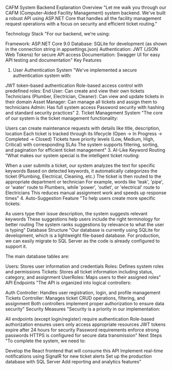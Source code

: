 CAFM System Backend Explanation
Overview
"Let me walk you through our CAFM (Computer-Aided Facility Management) system backend. We've built a robust API using ASP.NET Core that handles all the facility management request operations with a focus on security and efficient ticket routing."

Technology Stack
"For our backend, we're using:

Framework: ASP.NET Core 9.0
Database: SQLite for development (as shown in the connection string in appsettings.json)
Authentication: JWT (JSON Web Tokens) for secure API access
Documentation: Swagger UI for easy API testing and documentation"
Key Features
1. User Authentication System
"We've implemented a secure authentication system with:

JWT token-based authentication
Role-based access control with predefined roles:
End User: Can create and view their own tickets
Technicians (Plumber, Electrician, Cleaner): Can view and update tickets in their domain
Asset Manager: Can manage all tickets and assign them to technicians
Admin: Has full system access
Password security with hashing and standard security practices"
2. Ticket Management System
"The core of our system is the ticket management functionality:

Users can create maintenance requests with details like title, description, location
Each ticket is tracked through its lifecycle (Open → In Progress → Completed → Closed)
Tickets have priority levels (Low, Medium, High, Critical) with corresponding SLAs
The system supports filtering, sorting, and pagination for efficient ticket management"
3. AI-Like Keyword Routing
"What makes our system special is the intelligent ticket routing:

When a user submits a ticket, our system analyzes the text for specific keywords
Based on detected keywords, it automatically categorizes the ticket (Plumbing, Electrical, Cleaning, etc.)
The ticket is then routed to the appropriate department or technician
For example, words like 'leak', 'pipe', or 'water' route to Plumbers, while 'power', 'outlet', or 'electrical' route to Electricians
This reduces manual assignment work and speeds up response times"
4. Auto-Suggestion Feature
"To help users create more specific tickets:

As users type their issue description, the system suggests relevant keywords
These suggestions help users include the right terminology for better routing
The system ranks suggestions by relevance to what the user is typing"
Database Structure
"Our database is currently using SQLite for development, which is a lightweight file-based database. For production, we can easily migrate to SQL Server as the code is already configured to support it.

The main database tables are:

Users: Stores user information and credentials
Roles: Defines system roles and permissions
Tickets: Stores all ticket information including status, category, and assignment
UserRoles: Maps users to their assigned roles"
API Endpoints
"The API is organized into logical controllers:

Auth Controller: Handles user registration, login, and profile management
Tickets Controller: Manages ticket CRUD operations, filtering, and assignment
Both controllers implement proper authorization to ensure data security"
Security Measures
"Security is a priority in our implementation:

All endpoints (except login/register) require authentication
Role-based authorization ensures users only access appropriate resources
JWT tokens expire after 24 hours for security
Password requirements enforce strong passwords
HTTPS is configured for secure data transmission"
Next Steps
"To complete the system, we need to:

Develop the React frontend that will consume this API
Implement real-time notifications using SignalR for new ticket alerts
Set up the production database with SQL Server
Add reporting and analytics features"
